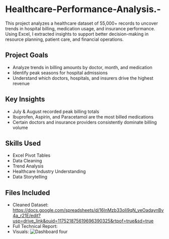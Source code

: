 # Healthcare-Performance-Analysis.-
This project analyzes a healthcare dataset of 55,000+ records to uncover trends in hospital billing, medication usage, and insurance performance. Using Excel, I extracted insights to support better decision-making in resource planning, patient care, and financial operations.

Project Goals
-
- Analyze trends in billing amounts by doctor, month, and medication
- Identify peak seasons for hospital admissions
- Understand which doctors, hospitals, and insurers drive the highest revenue

Key Insights
-
- July & August recorded peak billing totals
- Ibuprofen, Aspirin, and Paracetamol are the most billed medications
- Certain doctors and insurance providers consistently dominate billing volume

Skills Used
-
- Excel Pivot Tables
- Data Cleaning
- Trend Analysis
- Healthcare Industry Understanding
- Data Storytelling

Files Included
-
- Cleaned Dataset: https://docs.google.com/spreadsheets/d/16lnMzb33oIi9qN_yeOadaynBv4a_r21E/edit?usp=drive_link&ouid=117521875619696390325&rtpof=true&sd=true
- Full Technical Report: 
- Visuals: ![Dashboard four ](https://github.com/user-attachments/assets/2394aeb9-c460-4f31-94c7-06882a741b49)
